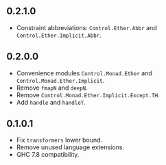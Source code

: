 0.2.1.0
-------

* Constraint abbreviations: `Control.Ether.Abbr` and `Control.Ether.Implicit.Abbr`.


0.2.0.0
-------

* Convenience modules `Control.Monad.Ether` and `Control.Monad.Ether.Implicit`.
* Remove `fmapN` and `deepN`.
* Remove `Control.Monad.Ether.Implicit.Except.TH`.
* Add `handle` and `handleT`.


0.1.0.1
-------

* Fix `transformers` lower bound.
* Remove unused language extensions.
* GHC 7.8 compatibility.
